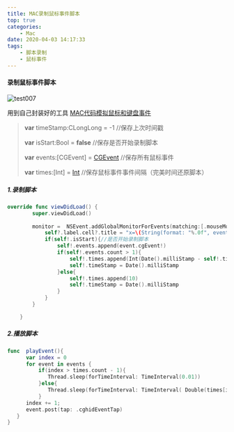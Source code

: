 ```yaml
---
title: MAC录制鼠标事件脚本
top: true
categories:
    - Mac
date: 2020-04-03 14:17:33
tags:
    - 脚本录制
    - 鼠标事件
---
```


#### 录制鼠标事件脚本

![test007](test007.gif)

用到自己封装好的工具  [MAC代码模拟鼠标和键盘事件](https://ifeiyv.cn/tags/代码模拟键盘/)

>   **var** timeStamp:CLongLong = -1  //保存上次时间戳
>
>    **var** isStart:Bool = **false**  //保存是否开始录制脚本
>
>   **var** events:[CGEvent] = [CGEvent]() //保存所有鼠标事件
>
>   **var** times:[Int] = [Int]() //保存鼠标事件事件间隔（完美时间还原脚本）

##### 1.录制脚本

```swift
override func viewDidLoad() {
        super.viewDidLoad()
       
        monitor =  NSEvent.addGlobalMonitorForEvents(matching:[.mouseMoved,.leftMouseDown,.leftMouseUp,.leftMouseDragged,.rightMouseDown,.rightMouseUp,.rightMouseDragged,.scrollWheel]) { [weak self](event) in
            self?.label.cell?.title = "x=\(String(format: "%.0f", event.locationInWindow.x))\ny=\(String(format: "%.0f", ScreenHeight - event.locationInWindow.y))"
            if(self!.isStart){//是否开始录制脚本
                self!.events.append(event.cgEvent!)
                if(self!.events.count > 1){
                    self!.times.append(Int(Date().milliStamp - self!.timeStamp))
                    self!.timeStamp = Date().milliStamp
                }else{
                    self!.times.append(10)
                    self!.timeStamp = Date().milliStamp
                }
            }
        }

    }
```



##### 2.播放脚本

```swift
func  playEvent(){
      var index = 0
      for event in events {
          if(index > times.count - 1){
             Thread.sleep(forTimeInterval: TimeInterval(0.01))
          }else{
             Thread.sleep(forTimeInterval: TimeInterval( Double(times[index]) / 1000.0))
          }
      index += 1;
      event.post(tap: .cghidEventTap)
   }
}
```
